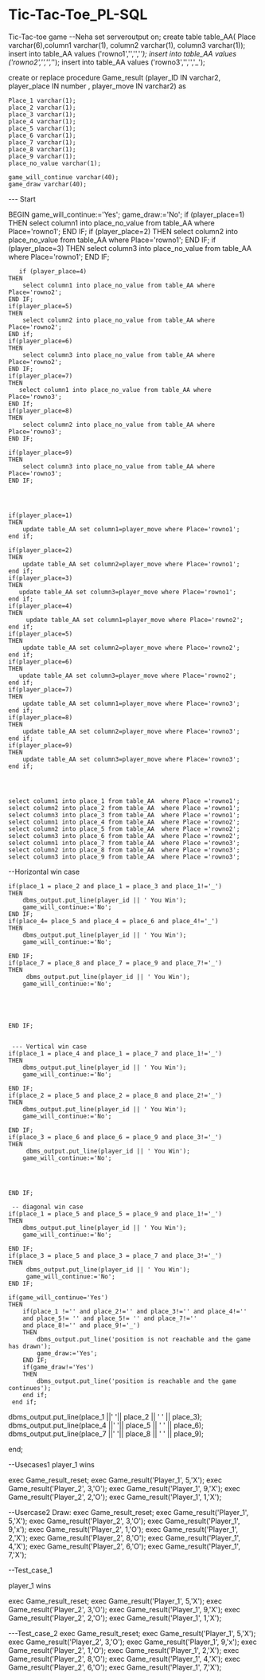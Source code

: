 # Tic-Tac-Toe_PL-SQL
Tic-Tac-toe game
--Neha
set serveroutput on;
create table table_AA( Place varchar(6),column1 varchar(1), column2 varchar(1), column3 varchar(1));
insert into table_AA values ('rowno1','','','_');
insert into table_AA values ('rowno2','','','_');
insert into table_AA values ('rowno3','','','_');



create or replace procedure Game_result (player_ID IN varchar2, player_place  IN number , player_move IN varchar2)
as
    
    Place_1 varchar(1);
    place_2 varchar(1);
    place_3 varchar(1);
    place_4 varchar(1);
    place_5 varchar(1);
    place_6 varchar(1);
    place_7 varchar(1);
    place_8 varchar(1);
    place_9 varchar(1);
    place_no_value varchar(1);

    game_will_continue varchar(40);
    game_draw varchar(40);
    
--- Start
 
BEGIN
    game_will_continue:='Yes';
    game_draw:='No';
    if (player_place=1)
    THEN
        select column1 into place_no_value from table_AA where Place='rowno1';
    END IF;
    if (player_place=2)
    THEN
        select column2 into place_no_value from table_AA where Place='rowno1';
    END IF;
    if (player_place=3)
    THEN
        select column3 into place_no_value from table_AA where Place='rowno1';
    END IF;

    
       if (player_place=4)
    THEN
        select column1 into place_no_value from table_AA where Place='rowno2';
    END IF;
    if(player_place=5)
    THEN
        select column2 into place_no_value from table_AA where Place='rowno2';
    END if;
    if(player_place=6)
    THEN
        select column3 into place_no_value from table_AA where Place='rowno2';
    END IF;
    if(player_place=7)
    THEN
       select column1 into place_no_value from table_AA where Place='rowno3';
    END If;
    if(player_place=8)
    THEN
        select column2 into place_no_value from table_AA where Place='rowno3';
    END IF;
    
    if(player_place=9)
    THEN
        select column3 into place_no_value from table_AA where Place='rowno3';
    END IF;



    
    if(player_place=1)
    THEN
        update table_AA set column1=player_move where Place='rowno1';
    end if;
 
    if(player_place=2)
    THEN
        update table_AA set column2=player_move where Place='rowno1';
    end if;
    if(player_place=3)
    THEN
       update table_AA set column3=player_move where Place='rowno1';
    end if;
    if(player_place=4)
    THEN
         update table_AA set column1=player_move where Place='rowno2';
    end if;
    if(player_place=5)
    THEN
        update table_AA set column2=player_move where Place='rowno2';
    end if;
    if(player_place=6)
    THEN
       update table_AA set column3=player_move where Place='rowno2';
    end if;
    if(player_place=7)
    THEN
        update table_AA set column1=player_move where Place='rowno3';
    end if;
    if(player_place=8)
    THEN
        update table_AA set column2=player_move where Place='rowno3';
    end if;
    if(player_place=9)
    THEN
        update table_AA set column3=player_move where Place='rowno3';
    end if;


 
   
    select column1 into place_1 from table_AA  where Place ='rowno1';
    select column2 into place_2 from table_AA  where Place ='rowno1';
    select column3 into place_3 from table_AA  where Place ='rowno1';
    select column1 into place_4 from table_AA  where Place ='rowno2';
    select column2 into place_5 from table_AA  where Place ='rowno2';
    select column3 into place_6 from table_AA  where Place ='rowno2';
    select column1 into place_7 from table_AA  where Place ='rowno3';
    select column2 into place_8 from table_AA  where Place ='rowno3';
    select column3 into place_9 from table_AA  where Place ='rowno3';

--Horizontal win case   
    
    if(place_1 = place_2 and place_1 = place_3 and place_1!='_')
    THEN
        dbms_output.put_line(player_id || ' You Win');
        game_will_continue:='No';
    END IF;
    if(place_4= place_5 and place_4 = place_6 and place_4!='_')
    THEN
        dbms_output.put_line(player_id || ' You Win');
        game_will_continue:='No';
 
    END IF;
    if(place_7 = place_8 and place_7 = place_9 and place_7!='_')
    THEN
         dbms_output.put_line(player_id || ' You Win');
        game_will_continue:='No';
 
 

 
 
    END IF;
    
    
     --- Vertical win case
    if(place_1 = place_4 and place_1 = place_7 and place_1!='_')
    THEN
        dbms_output.put_line(player_id || ' You Win');
        game_will_continue:='No';
 
    END IF;
    if(place_2 = place_5 and place_2 = place_8 and place_2!='_')
    THEN
        dbms_output.put_line(player_id || ' You Win');
        game_will_continue:='No';
 
    END IF;
    if(place_3 = place_6 and place_6 = place_9 and place_3!='_')
    THEN
         dbms_output.put_line(player_id || ' You Win');
        game_will_continue:='No';


 
 
    END IF;
    
     -- diagonal win case
    if(place_1 = place_5 and place_5 = place_9 and place_1!='_')
    THEN
        dbms_output.put_line(player_id || ' You Win');
        game_will_continue:='No';
 
    END IF;
    if(place_3 = place_5 and place_3 = place_7 and place_3!='_')
    THEN
         dbms_output.put_line(player_id || ' You Win');
         game_will_continue:='No';
    END IF;
     
    if(game_will_continue='Yes')
    THEN  
        if(place_1 !='' and place_2!='' and place_3!='' and place_4!='' 
        and place_5!= '' and place_5!= '' and place_7!='' 
        and place_8!='' and place_9!='_')
        THEN
            dbms_output.put_line('position is not reachable and the game has drawn');
            game_draw:='Yes';
        END IF;
        if(game_draw!='Yes')
        THEN
            dbms_output.put_line('position is reachable and the game continues');
        end if;
     end if;
dbms_output.put_line(place_1 ||' '|| place_2 || ' ' || place_3);
dbms_output.put_line(place_4 ||' '|| place_5 || ' ' || place_6);
dbms_output.put_line(place_7 ||' '|| place_8 || ' ' || place_9);


end;

--Usecases1 player_1 wins

exec Game_result_reset;
exec Game_result('Player_1', 5,'X');
exec Game_result('Player_2', 3,'O');
exec Game_result('Player_1', 9,'X'); 
exec Game_result('Player_2', 2,'O');
exec Game_result('Player_1', 1,'X');

--Usercase2 Draw:
exec Game_result_reset;
exec Game_result('Player_1', 5,'X');
exec Game_result('Player_2', 3,'O');
exec Game_result('Player_1', 9,'x'); 
exec Game_result('Player_2', 1,'O');
exec Game_result('Player_1', 2,'X');
exec Game_result('Player_2', 8,'O');
exec Game_result('Player_1', 4,'X'); 
exec Game_result('Player_2', 6,'O');
exec Game_result('Player_1', 7,'X');



--Test_case_1

player_1 wins

exec Game_result_reset;
exec Game_result('Player_1', 5,'X');
exec Game_result('Player_2', 3,'O');
exec Game_result('Player_1', 9,'X'); 
exec Game_result('Player_2', 2,'O');
exec Game_result('Player_1', 1,'X');

---Test_case_2
exec Game_result_reset;
exec Game_result('Player_1', 5,'X');
exec Game_result('Player_2', 3,'O');
exec Game_result('Player_1', 9,'x'); 
exec Game_result('Player_2', 1,'O');
exec Game_result('Player_1', 2,'X');
exec Game_result('Player_2', 8,'O');
exec Game_result('Player_1', 4,'X'); 
exec Game_result('Player_2', 6,'O');
exec Game_result('Player_1', 7,'X');





